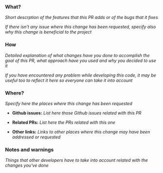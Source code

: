 ### What?
_Short descrption of the features that this PR adds or of the bugs that it fixes_

_If there isn't any issue where this change has been requested, specify also why this change is beneficial to the project_

### How
_Detailed explanation of what changes have you done to accomplish the goal of this PR, what approach have you used and why you decided to use it_

_If you have encountered any problem while developing this code, it may be useful too to reflect it here so everyone can take it into account_

### Where?
_Specify here the places where this change has been requested_

- **Github issues:** _List here those Github issues related with this PR_

- **Related PRs:** _List here the PRs related with this one_

- **Other links:** _Links to other places where this change may have been addressed or requested_

### Notes and warnings
_Things that other developers have to take into account related with the changes you've done_

